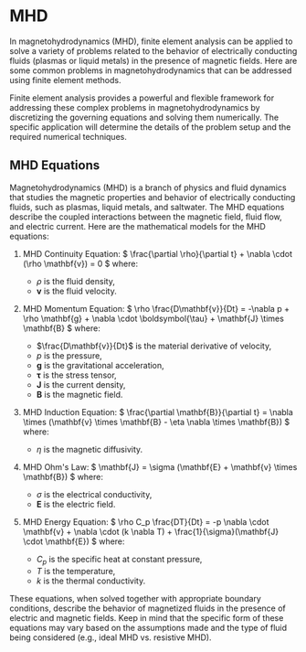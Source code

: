 # MHD


In magnetohydrodynamics (MHD), finite element analysis can be applied to solve a variety of problems related to the behavior of electrically conducting fluids (plasmas or liquid metals) in the presence of magnetic fields. Here are some common problems in magnetohydrodynamics that can be addressed using finite element methods.

Finite element analysis provides a powerful and flexible framework for addressing these complex problems in magnetohydrodynamics by discretizing the governing equations and solving them numerically. The specific application will determine the details of the problem setup and the required numerical techniques.

## MHD Equations

Magnetohydrodynamics (MHD) is a branch of physics and fluid dynamics that studies the magnetic properties and behavior of electrically conducting fluids, such as plasmas, liquid metals, and saltwater. The MHD equations describe the coupled interactions between the magnetic field, fluid flow, and electric current. Here are the mathematical models for the MHD equations:

1. MHD Continuity Equation:
   $
   \frac{\partial \rho}{\partial t} + \nabla \cdot (\rho \mathbf{v}) = 0
   $
   where:
   - $\rho$ is the fluid density,
   - $\mathbf{v}$ is the fluid velocity.

2. MHD Momentum Equation:
   $
   \rho \frac{D\mathbf{v}}{Dt} = -\nabla p + \rho \mathbf{g} + \nabla \cdot \boldsymbol{\tau} + \mathbf{J} \times \mathbf{B}
   $
   where:
   - $\frac{D\mathbf{v}}{Dt}$ is the material derivative of velocity,
   - $p$ is the pressure,
   - $\mathbf{g}$ is the gravitational acceleration,
   - $\boldsymbol{\tau}$ is the stress tensor,
   - $\mathbf{J}$ is the current density,
   - $\mathbf{B}$ is the magnetic field.

3. MHD Induction Equation:
   $
   \frac{\partial \mathbf{B}}{\partial t} = \nabla \times (\mathbf{v} \times \mathbf{B} - \eta \nabla \times \mathbf{B})
   $
   where:
   - $\eta$ is the magnetic diffusivity.

4. MHD Ohm's Law:
   $
   \mathbf{J} = \sigma (\mathbf{E} + \mathbf{v} \times \mathbf{B})
   $
   where:
   - $\sigma$ is the electrical conductivity,
   - $\mathbf{E}$ is the electric field.

5. MHD Energy Equation:
   $
   \rho C_p \frac{DT}{Dt} = -p \nabla \cdot \mathbf{v} + \nabla \cdot (k \nabla T) + \frac{1}{\sigma}(\mathbf{J} \cdot \mathbf{E})
   $
   where:
   - $C_p$ is the specific heat at constant pressure,
   - $T$ is the temperature,
   - $k$ is the thermal conductivity.

These equations, when solved together with appropriate boundary conditions, describe the behavior of magnetized fluids in the presence of electric and magnetic fields. Keep in mind that the specific form of these equations may vary based on the assumptions made and the type of fluid being considered (e.g., ideal MHD vs. resistive MHD).
